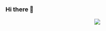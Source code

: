 ### Hi there 👋

<div align="center">
   <img src="https://github-profile-trophy.vercel.app/?username=rahman-atik&theme=flat&no-frame=true&margin-w=30" />
</div>
